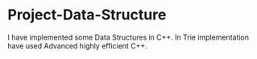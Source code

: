 # Project-Data-Structure

I have implemented some Data Structures in C++. In Trie implementation have used Advanced highly efficient C++.
